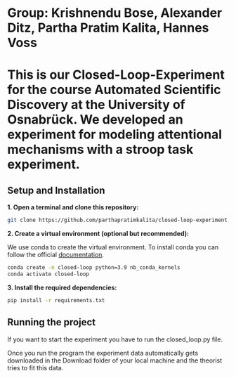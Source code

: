 # Group: Krishnendu Bose, Alexander Ditz, Partha Pratim Kalita, Hannes Voss

# This is our Closed-Loop-Experiment for the course Automated Scientific Discovery at the University of Osnabrück. We developed an experiment for modeling attentional mechanisms with a stroop task experiment.

## Setup and Installation

**1. Open a terminal and clone this repository:**

```bash
git clone https://github.com/parthapratimkalita/closed-loop-experiment.git
```

**2. Create a virtual environment (optional but recommended):**

We use conda to create the virtual environment. To install conda you can follow the
official [documentation](https://conda.io/projects/conda/en/latest/user-guide/install/index.html).

```bash
conda create -n closed-loop python=3.9 nb_conda_kernels
conda activate closed-loop
```

**3. Install the required dependencies:** <br>

```bash
pip install -r requirements.txt
```

## Running the project

If you want to start the experiment you have to run the closed_loop.py file.

Once you run the program the experiment data automatically gets downloaded in the Download folder of your local machine and the theorist tries to fit this data.


